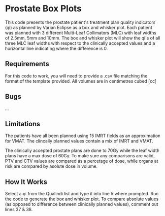 # Prostate Box Plots
This code presents the prostate patient's treatment plan quality indicators (qi) as planned by Varian Eclipse as a box and whisker plot. Each patient was planned with 3 different Multi-Leaf Collimators (MLC) with leaf widths of 2.5mm, 5mm and 10mm. The box and whisker plot will show the qi's of all three MLC leaf widths with respect to the clinically accepted values and a horizontal line indicating where the difference is 0.

## Requirements
For this code to work, you will need to provide a .csv file matching the format of the template provided. All volumes are in centimetres cubed [cc]

## Bugs
...

## Limitations
The patients have all been planned using 15 IMRT fields as an approximation for VMAT. The clincally planned values contain a mix of IMRT and VMAT.

The clinically accepted prostate plans are done to 70Gy while the leaf width plans have a max dose of 60Gy. To make sure any comparisons are valid, PTV and CTV values are compared as a percetage of dose, while organs at risk are compared by asolute dose in volume.

## How It Works
Select a qi from the QualIndi list and type it into line 5 where prompted. Run the code to generate the box and whisker plot. To compare absolute values (as opposed to difference between clinically planned values), comment out lines 37 & 38.
